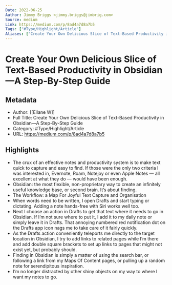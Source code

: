 ```yaml
---
Date: 2022-06-25
Author: Jimmy Briggs <jimmy.briggs@jimbrig.com>
Source: medium
Link: https://medium.com/p/8ad4a7d8a7b5
Tags: ["#Type/Highlight/Article"]
Aliases: ["Create Your Own Delicious Slice of Text-Based Productivity in Obsidian—A Step-By-Step Guide", "Create Your Own Delicious Slice of Text-Based Productivity in Obsidian—A Step-By-Step Guide"]
---
```

# Create Your Own Delicious Slice of Text-Based Productivity in Obsidian—A Step-By-Step Guide

## Metadata
- Author: [[Ellane W]]
- Full Title: Create Your Own Delicious Slice of Text-Based Productivity in Obsidian—A Step-By-Step Guide
- Category: #Type/Highlight/Article
- URL: https://medium.com/p/8ad4a7d8a7b5

## Highlights
- The crux of an effective notes and productivity system is to make text quick to capture and easy to find. If those were the only two criteria I was interested in, Evernote, Roam, Notejoy or even Apple Notes — all excellent at what they do — would have been enough.
- Obsidian: the most flexible, non-proprietary way to create an infinitely useful knowledge base, or second brain. It’s about finding.
- The Workflow: a Map For Joyful Text Capture and Organisation
- When words need to be written, I open Drafts and start typing or dictating. Adding a note hands-free with Siri works well too.
- Next I choose an action in Drafts to get that text where it needs to go in Obsidian. If I’m not sure where to put it, I add it to my daily note or simply leave it in Drafts. That annoying numbered red notification dot on the Drafts app icon nags me to take care of it fairly quickly.
- As the Drafts action conveniently teleports me directly to the target location in Obsidian, I try to add links to related pages while I’m there and add double square brackets to set up links to pages that might not exist yet, but probably should.
- Finding in Obsidian is simply a matter of using the search bar, or following a link from my Maps Of Content pages, or pulling up a random note for serendipitous inspiration.
- I’m no longer distracted by other shiny objects on my way to where I want my notes to go.
